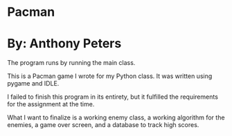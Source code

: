 # Pacman
# By: Anthony Peters

The program runs by running the main class. 

This is a Pacman game I wrote for my Python class. It was written using pygame and IDLE.

I failed to finish this program in its entirety, but it fulfilled the requirements for the assignment at the time.

What I want to finalize is a working enemy class, a working algorithm for the enemies, a game over screen, and a database to track high scores. 

